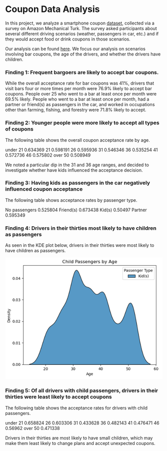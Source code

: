 # Coupon Data Analysis

In this project, we analyze a smartphone coupon [dataset](https://archive.ics.uci.edu/dataset/603/in+vehicle+coupon+recommendation), collected via a survey on Amazon Mechanical Turk. The survey asked participants about several different driving scenarios (weather, passengers in car, etc.) and if they would accept food or drink coupons in those scenarios.

Our analysis can be found [here](https://github.com/hotpacket/coupon_data_analysis/prompt.ipynb). We focus our analysis on scenarios involving bar coupons, the age of the drivers, and whether the drivers have children.

### Finding 1: Frequent bargoers are likely to accept bar coupons. 

While the overall acceptance rate for bar coupons was 41%, drivers that visit bars four or more times per month were 76.9% likely to accept bar coupons. People over 25 who went to a bar at least once per month were 69.5% likely. People who went to a bar at least once per month, had a partner or friend(s) as passengers in the car, and worked in occupations other than farming, fishing, and forestry were 71.8% likely to accept.

### Finding 2: Younger people were more likely to accept all types of coupons 

The following table shows the overall coupon acceptance rate by age.

under 21    0.634369
      21    0.598191
      26    0.595936
      31    0.546346
      36    0.535254
      41    0.572736
      46    0.575802
 over 50    0.508949

We noted a particular dip in the 31 and 36 age ranges, and decided to investigate whether have kids influenced the acceptance decision.

### Finding 3: Having kids as passengers in the car negatively influenced coupon acceptance

The following table shows acceptance rates by passenger type.

No passengers 0.525804
Friend(s)     0.673438
Kid(s)        0.50497
Partner       0.595349

### Finding 4: Drivers in their thirties most likely to have children as passengers

As seen in the KDE plot below, drivers in their thirties were most likely to have children as passengers.

![Child passenger KDE plot](/images/childpassengers.png)

### Finding 5: Of all drivers with child passengers, drivers in their thirties were least likely to accept coupons

The following table shows the acceptance rates for drivers with child passengers.

under 21    0.658824
      26    0.603306
      31    0.433628
      36    0.482143
      41    0.476471
      46    0.56962
 over 50    0.471338

Drivers in their thirties are most likely to have small children, which may make them least likely to change plans and accept unexpected coupons.

